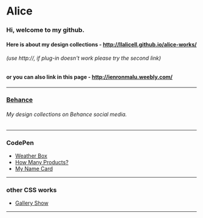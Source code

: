 <!--# alice-works-->
# Alice

### Hi, welcome to my github.  

#### Here is about my design collections - http://llalicell.github.io/alice-works/
###### (use http://, if plug-in doesn't work please try the second link)  
  
#### or you can also link in this page - http://ienronmalu.weebly.com/  
***  

<!--### Resume
cooming soon.-->
  
### [Behance](https://www.behance.net/llalicell)
###### My design collections on Behance social media.  
***  
  
### CodePen  
* [Weather Box](https://codepen.io/llalicell/pen/rwvQKx/) 
* [How Many Products?](https://codepen.io/llalicell/pen/NvPmQz/)
* [My Name Card](https://codepen.io/llalicell/pen/WOQdbP/)  
***  
  
### other CSS works  
* [Gallery Show](https://llalicell.github.io/alice-works/others/galleryshow/)  
***  
